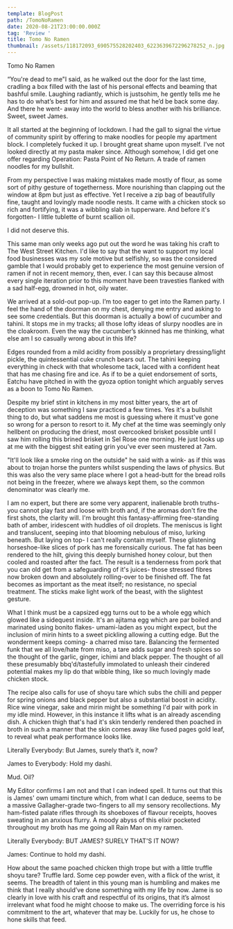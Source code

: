 ```yaml
---
template: BlogPost
path: /TomoNoRamen
date: 2020-08-21T23:00:00.000Z
tag: 'Review '
title: Tomo No Ramen
thumbnail: /assets/118172093_690575528202403_6223639672296278252_n.jpg
---
```

<!--StartFragment-->

Tomo No Ramen



“You're dead to me"I said, as he walked out the door for the last time, cradling a box filled with the last of his personal effects and beaming that bashful smile. Laughing radiantly, which is justsohim, he gently tells me he has to do what’s best for him and assured me that he’d be back some day. And there he went- away into the world to bless another with his brilliance. Sweet, sweet James.



It all started at the beginning of lockdown. I had the gall to signal the virtue of community spirit by offering to make noodles for people my apartment block. I completely fucked it up. I brought great shame upon myself. I’ve not looked directly at my pasta maker since. Although somehow, I did get one offer regarding Operation: Pasta Point of No Return. A trade of ramen noodles for my bullshit.



From my perspective I was making mistakes made mostly of flour, as some sort of pithy gesture of togetherness. More nourishing than clapping out the window at 8pm but just as effective. Yet I receive a zip bag of beautifully fine, taught and lovingly made noodle nests. It came with a chicken stock so rich and fortifying, it was a wibbling slab in tupperware. And before it's forgotten- I little tublette of burnt scallion oil.



I did not deserve this.



This same man only weeks ago put out the word he was taking his craft to The West Street Kitchen. I'd like to say that the want to support my local food businesses was my sole motive but selfishly, so was the considered gamble that I would probably get to experience the most genuine version of ramen if not in recent memory, then, ever. I can say this because almost every single iteration prior to this moment have been travesties flanked with a sad half-egg, drowned in hot, oily water.



We arrived at a sold-out pop-up. I’m too eager to get into the Ramen party. I feel the hand of the doorman on my chest, denying me entry and asking to see some credentials. But this doorman is actually a bowl of cucumber and tahini. It stops me in my tracks; all those lofty ideas of slurpy noodles are in the cloakroom. Even the way the cucumber’s skinned has me thinking, what else am I so casually wrong about in this life?



Edges rounded from a mild acidity from possibly a proprietary dressing/light pickle, the quintessential cuke crunch bears out. The tahini keeping everything in check with that wholesome tack, laced with a confident heat that has me chasing fire and ice. As if to be a quiet endorsement of sorts, Eatchu have pitched in with the gyoza option tonight which arguably serves as a boon to Tomo No Ramen.



Despite my brief stint in kitchens in my most bitter years, the art of deception was something I saw practiced a few times. Yes it's a bullshit thing to do, but what saddens me most is guessing where it must've gone so wrong for a person to resort to it. My chef at the time was seemingly only hellbent on producing the driest, most overcooked brisket possible until I saw him rolling this brined brisket in Sel Rose one morning. He just looks up at me with the biggest shit eating grin you've ever seen mustered at 7am.



"It'll look like a smoke ring on the outside" he said with a wink- as if this was about to trojan horse the punters whilst suspending the laws of physics. But this was also the very same place where I got a head-butt for the bread rolls not being in the freezer, where we always kept them, so the common denominator was clearly me.



I am no expert, but there are some very apparent, inalienable broth truths- you cannot play fast and loose with broth and, if the aromas don't fire the first shots, the clarity will. I'm brought this fantasy-affirming free-standing bath of amber, iridescent with huddles of oil droplets. The meniscus is light and translucent, seeping into that blooming nebulous of miso, lurking beneath. But laying on top- I can't really contain myself. These glistening horseshoe-like slices of pork has me forensically curious. The fat has been rendered to the hilt, giving this deeply burnished honey colour, but then cooled and roasted after the fact. The result is a tenderness from pork that you can old get from a safeguarding of it's juices- those stressed fibres now broken down and absolutely rolling-over to be finished off. The fat becomes as important as the meat itself; no resistance, no special treatment. The sticks make light work of the beast, with the slightest gesture.



What I think must be a capsized egg turns out to be a whole egg which glowed like a sidequest inside. It's an ajitama egg which are par boiled and marinated using bonito flakes- umami-laden as you might expect, but the inclusion of mirin hints to a sweet pickling allowing a cutting edge. But the wonderment keeps coming- a charred miso tare. Balancing the fermented funk that we all love/hate from miso, a tare adds sugar and fresh spices so the thought of the garlic, ginger, ichimi and black pepper. The thought of all these presumably bbq'd/tastefully immolated to unleash their cindered potential makes my lip do that wibble thing, like so much lovingly made chicken stock.



The recipe also calls for use of shoyu tare which subs the chilli and pepper for spring onions and black pepper but also a substantial boost in acidity. Rice wine vinegar, sake and mirin might be something I'd pair with pork in my idle mind. However, in this instance it lifts what is an already ascending dish. A chicken thigh that's had it's skin tenderly rendered then poached in broth in such a manner that the skin comes away like fused pages gold leaf, to reveal what peak performance looks like.



Literally Everybody: But James, surely that’s it, now?



James to Everybody: Hold my dashi.

Mud. Oil?



My Editor confirms I am not and that I can indeed spell. It turns out that this is James' own umami tincture which, from what I can deduce, seems to be a massive Gallagher-grade two-fingers to all my sensory recollections. My ham-fisted palate rifles through its shoeboxes of flavour receipts, hooves sweating in an anxious flurry. A moody abyss of this elixir pocketed throughout my broth has me going all Rain Man on my ramen.



Literally Everybody: BUT JAMES? SURELY THAT'S IT NOW?



James: Continue to hold my dashi.



How about the same poached chicken thigh trope but with a little truffle shoyu tare? Truffle lard. Some cep powder even, with a flick of the wrist, it seems. The breadth of talent in this young man is humbling and makes me think that I really should’ve done something with my life by now. Jame is so clearly in love with his craft and respectful of its origins, that it’s almost irrelevant what food he might choose to make us. The overriding force is his commitment to the art, whatever that may be. Luckily for us, he chose to hone skills that feed.



<!--EndFragment-->

<!--EndFragment-->
